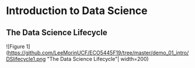 # Introduction to Data Science



## The Data Science Lifecycle

![Figure 1](https://github.com/LeeMorinUCF/ECO5445F19/tree/master/demo_01_intro/DSlifecycle1.png "The Data Science Lifecycle"| width=200)

